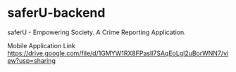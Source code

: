 # saferU-backend
saferU - Empowering Society. A Crime Reporting Application. 

Mobile Application Link
https://drive.google.com/file/d/1GMYW1RX8FPaslI7SAqEoLgl2uBorWNN7/view?usp=sharing
